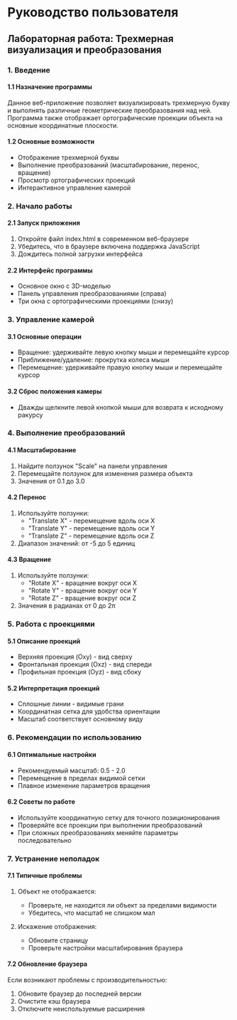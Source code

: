 # Руководство пользователя
## Лабораторная работа: Трехмерная визуализация и преобразования

### 1. Введение

#### 1.1 Назначение программы
Данное веб-приложение позволяет визуализировать трехмерную букву и выполнять различные геометрические преобразования над ней. Программа также отображает ортографические проекции объекта на основные координатные плоскости.

#### 1.2 Основные возможности
- Отображение трехмерной буквы
- Выполнение преобразований (масштабирование, перенос, вращение)
- Просмотр ортографических проекций
- Интерактивное управление камерой

### 2. Начало работы

#### 2.1 Запуск приложения
1. Откройте файл index.html в современном веб-браузере
2. Убедитесь, что в браузере включена поддержка JavaScript
3. Дождитесь полной загрузки интерфейса

#### 2.2 Интерфейс программы
- Основное окно с 3D-моделью
- Панель управления преобразованиями (справа)
- Три окна с ортографическими проекциями (снизу)

### 3. Управление камерой

#### 3.1 Основные операции
- Вращение: удерживайте левую кнопку мыши и перемещайте курсор
- Приближение/удаление: прокрутка колеса мыши
- Перемещение: удерживайте правую кнопку мыши и перемещайте курсор

#### 3.2 Сброс положения камеры
- Дважды щелкните левой кнопкой мыши для возврата к исходному ракурсу

### 4. Выполнение преобразований

#### 4.1 Масштабирование
1. Найдите ползунок "Scale" на панели управления
2. Перемещайте ползунок для изменения размера объекта
3. Значения от 0.1 до 3.0

#### 4.2 Перенос
1. Используйте ползунки:
   - "Translate X" - перемещение вдоль оси X
   - "Translate Y" - перемещение вдоль оси Y
   - "Translate Z" - перемещение вдоль оси Z
2. Диапазон значений: от -5 до 5 единиц

#### 4.3 Вращение
1. Используйте ползунки:
   - "Rotate X" - вращение вокруг оси X
   - "Rotate Y" - вращение вокруг оси Y
   - "Rotate Z" - вращение вокруг оси Z
2. Значения в радианах от 0 до 2π

### 5. Работа с проекциями

#### 5.1 Описание проекций
- Верхняя проекция (Oxy) - вид сверху
- Фронтальная проекция (Oxz) - вид спереди
- Профильная проекция (Oyz) - вид сбоку

#### 5.2 Интерпретация проекций
- Сплошные линии - видимые грани
- Координатная сетка для удобства ориентации
- Масштаб соответствует основному виду

### 6. Рекомендации по использованию

#### 6.1 Оптимальные настройки
- Рекомендуемый масштаб: 0.5 - 2.0
- Перемещение в пределах видимой сетки
- Плавное изменение параметров вращения

#### 6.2 Советы по работе
- Используйте координатную сетку для точного позиционирования
- Проверяйте все проекции при выполнении преобразований
- При сложных преобразованиях меняйте параметры последовательно

### 7. Устранение неполадок

#### 7.1 Типичные проблемы
1. Объект не отображается:
   - Проверьте, не находится ли объект за пределами видимости
   - Убедитесь, что масштаб не слишком мал
   
2. Искажение отображения:
   - Обновите страницу
   - Проверьте настройки масштабирования браузера

#### 7.2 Обновление браузера
Если возникают проблемы с производительностью:
1. Обновите браузер до последней версии
2. Очистите кэш браузера
3. Отключите неиспользуемые расширения


